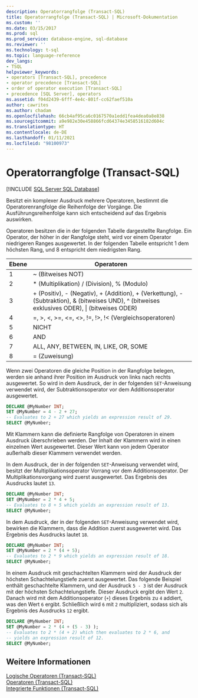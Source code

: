 ```yaml
---
description: Operatorrangfolge (Transact-SQL)
title: Operatorrangfolge (Transact-SQL) | Microsoft-Dokumentation
ms.custom: ''
ms.date: 03/15/2017
ms.prod: sql
ms.prod_service: database-engine, sql-database
ms.reviewer: ''
ms.technology: t-sql
ms.topic: language-reference
dev_langs:
- TSQL
helpviewer_keywords:
- operators [Transact-SQL], precedence
- operator precedence [Transact-SQL]
- order of operator execution [Transact-SQL]
- precedence [SQL Server], operators
ms.assetid: f04d2439-6fff-4e4c-801f-cc62faef510a
author: cawrites
ms.author: chadam
ms.openlocfilehash: 66cb4af95ca6c0167570a1edd1fea4dea0a8e838
ms.sourcegitcommit: a9e982e30e458866fcd64374e3458516182d604c
ms.translationtype: HT
ms.contentlocale: de-DE
ms.lasthandoff: 01/11/2021
ms.locfileid: "98100973"
---
```

# <a name="operator-precedence-transact-sql"></a>Operatorrangfolge (Transact-SQL)
[!INCLUDE [SQL Server SQL Database](../../includes/applies-to-version/sql-asdb.md)]

  Besitzt ein komplexer Ausdruck mehrere Operatoren, bestimmt die Operatorenrangfolge die Reihenfolge der Vorgänge. Die Ausführungsreihenfolge kann sich entscheidend auf das Ergebnis auswirken.  
  
 Operatoren besitzen die in der folgenden Tabelle dargestellte Rangfolge. Ein Operator, der höher in der Rangfolge steht, wird vor einem Operator niedrigeren Ranges ausgewertet. In der folgenden Tabelle entspricht 1 dem höchsten Rang, und 8 entspricht dem niedrigsten Rang.
  
|Ebene|Operatoren|  
|-----------|---------------|  
|1|~ (Bitweises NOT)|  
|2|* (Multiplikation) / (Division), % (Modulo)|  
|3|+ (Positiv), - (Negativ), + (Addition), + (Verkettung), - (Subtraktion), & (bitweises UND), ^ (bitweises exklusives ODER), &#124; (bitweises ODER)|  
|4|=, >, \<, >=, <=, <>, !=, !>, !< (Vergleichsoperatoren)|  
|5|NICHT|  
|6|AND|  
|7|ALL, ANY, BETWEEN, IN, LIKE, OR, SOME|  
|8|= (Zuweisung)|  
  
 Wenn zwei Operatoren die gleiche Position in der Rangfolge belegen, werden sie anhand ihrer Position im Ausdruck von links nach rechts ausgewertet. So wird in dem Ausdruck, der in der folgenden `SET`-Anweisung verwendet wird, der Subtraktionsoperator vor dem Additionsoperator ausgewertet.  
  
```sql  
DECLARE @MyNumber INT;  
SET @MyNumber = 4 - 2 + 27;  
-- Evaluates to 2 + 27 which yields an expression result of 29.  
SELECT @MyNumber;  
```  
  
 Mit Klammern kann die definierte Rangfolge von Operatoren in einem Ausdruck überschrieben werden. Der Inhalt der Klammern wird in einen einzelnen Wert ausgewertet. Dieser Wert kann von jedem Operator außerhalb dieser Klammern verwendet werden.  
  
 In dem Ausdruck, der in der folgenden `SET`-Anweisung verwendet wird, besitzt der Multiplikationsoperator Vorrang vor dem Additionsoperator. Der Multiplikationsvorgang wird zuerst ausgewertet. Das Ergebnis des Ausdrucks lautet `13`.  
  
```sql  
DECLARE @MyNumber INT;  
SET @MyNumber = 2 * 4 + 5;  
-- Evaluates to 8 + 5 which yields an expression result of 13.  
SELECT @MyNumber;  
```  
  
 In dem Ausdruck, der in der folgenden `SET`-Anweisung verwendet wird, bewirken die Klammern, dass die Addition zuerst ausgewertet wird. Das Ergebnis des Ausdrucks lautet `18`.  
  
```sql  
DECLARE @MyNumber INT;  
SET @MyNumber = 2 * (4 + 5);  
-- Evaluates to 2 * 9 which yields an expression result of 18.  
SELECT @MyNumber;  
```  
  
 In einem Ausdruck mit geschachtelten Klammern wird der Ausdruck der höchsten Schachtelungstiefe zuerst ausgewertet. Das folgende Beispiel enthält geschachtelte Klammern, und der Ausdruck `5 - 3` ist der Ausdruck mit der höchsten Schachtelungstiefe. Dieser Ausdruck ergibt den Wert `2`. Danach wird mit dem Additionsoperator (`+`) dieses Ergebnis zu `4` addiert, was den Wert `6` ergibt. Schließlich wird `6` mit `2` multipliziert, sodass sich als Ergebnis des Ausdrucks `12` ergibt.  
  
```sql  
DECLARE @MyNumber INT;  
SET @MyNumber = 2 * (4 + (5 - 3) );  
-- Evaluates to 2 * (4 + 2) which then evaluates to 2 * 6, and   
-- yields an expression result of 12.  
SELECT @MyNumber;  
```  
  
## <a name="see-also"></a>Weitere Informationen  
 [Logische Operatoren &#40;Transact-SQL&#41;](../../t-sql/language-elements/logical-operators-transact-sql.md)   
 [Operatoren &#40;Transact-SQL&#41;](../../t-sql/language-elements/operators-transact-sql.md)   
 [Integrierte Funktionen &#40;Transact-SQL&#41;](~/t-sql/functions/functions.md)  
  
